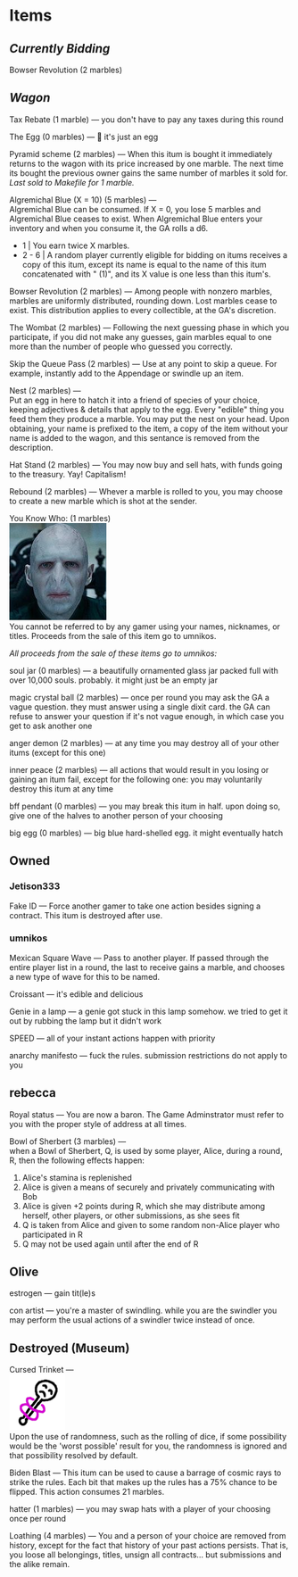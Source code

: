 # Items

## *Currently Bidding*

Bowser Revolution (2 marbles)

## *Wagon*

Tax Rebate (1 marble) — you don't have to pay any taxes during this round

The Egg (0 marbles) — 🥚 it's just an egg

Pyramid scheme (2 marbles) — When this itum is bought it immediately returns to the wagon with its price increased by one marble. The next time its bought the previous owner gains the same number of marbles it sold for.  *Last sold to Makefile for 1 marble.*

Algremichal Blue (X = 10) (5 marbles) —  
Algremichal Blue can be consumed.
If X = 0, you lose 5 marbles and Algremichal Blue ceases to exist.
When Algremichal Blue enters your inventory and when you consume it, the GA rolls a d6.
* 1 | You earn twice X marbles.
* 2 - 6 | A random player currently eligible for bidding on itums receives a copy of this itum, except its name is equal to the name of this itum concatenated with " (1)", and its X value is one less than this itum's.

Bowser Revolution (2 marbles) — Among people with nonzero marbles, marbles are uniformly distributed, rounding down.  Lost marbles cease to exist.  This distribution applies to every collectible, at the GA's discretion.

The Wombat (2 marbles) — Following the next guessing phase in which you participate, if you did not make any guesses, gain marbles equal to one more than the number of people who guessed you correctly.

Skip the Queue Pass (2 marbles) — Use at any point to skip a queue.  For example, instantly add to the Appendage or swindle up an item.

Nest (2 marbles) —  
Put an egg in here to hatch it into a friend of species of your choice, keeping adjectives & details that apply to the egg.  Every "edible" thing you feed them they produce a marble.  You may put the nest on your head.
Upon obtaining, your name is prefixed to the item, a copy of the item without your name is added to the wagon, and this sentance is removed from the description.

Hat Stand (2 marbles) — You may now buy and sell hats, with funds going to the treasury. Yay! Capitalism!

Rebound (2 marbles) — Whever a marble is rolled to you, you may choose to create a new marble which is shot at the sender.

You Know Who: (1 marbles)  
![](img/voldemort.webp)  
You cannot be referred to by any gamer using your names, nicknames, or titles. Proceeds from the sale of this item go to umnikos.

*All proceeds from the sale of these items go to umnikos:*

soul jar  (0 marbles) — a beautifully ornamented glass jar packed full with over 10,000 souls. probably. it might just be an empty jar

magic crystal ball (2 marbles) — once per round you may ask the GA a vague question. they must answer using a single dixit card. the GA can refuse to answer your question if it's not vague enough, in which case you get to ask another one

anger demon (2 marbles) — at any time you may destroy all of your other itums (except for this one)

inner peace (2 marbles) — all actions that would result in you losing or gaining an itum fail, except for the following one: you may voluntarily destroy this itum at any time

bff pendant (0 marbles) — you may break this itum in half. upon doing so, give one of the halves to another person of your choosing

big egg (0 marbles) — big blue hard-shelled egg. it might eventually hatch

## Owned

### Jetison333

Fake ID — Force another gamer to take one action besides signing a contract.  This itum is destroyed after use.

### umnikos

Mexican Square Wave — Pass to another player. If passed through the entire player list in a round, the last to receive gains a marble, and chooses a new type of wave for this to be named.

Croissant — it's edible and delicious

Genie in a lamp — a genie got stuck in this lamp somehow. we tried to get it out by rubbing the lamp but it didn't work

SPEED — all of your instant actions happen with priority

anarchy manifesto — fuck the rules. submission restrictions do not apply to you

## rebecca

Royal status — You are now a baron. The Game Adminstrator must refer to you with the proper style of address at all times.

Bowl of Sherbert (3 marbles) —  
when a Bowl of Sherbert, Q, is used by some player, Alice, during a round, R, then the following effects happen:
1. Alice's stamina is replenished
2. Alice is given a means of securely and privately communicating with Bob
3. Alice is given +2 points during R, which she may distribute among herself, other players, or other submissions, as she sees fit
4. Q is taken from Alice and given to some random non-Alice player who participated in R
5. Q may not be used again until after the end of R

## Olive

estrogen — gain tit(le)s

con artist — you're a master of swindling. while you are the swindler you may perform the usual actions of a swindler twice instead of once.


## Destroyed (Museum)

Cursed Trinket —  
![](img/Cursed-trinket.png)  
Upon the use of randomness, such as the rolling of dice, if some possibility would be the 'worst possible' result for you, the randomness is ignored and that possibility resolved by default.

Biden Blast — This itum can be used to cause a barrage of cosmic rays to strike the rules. Each bit that makes up the rules has a 75% chance to be flipped. This action consumes 21 marbles.

hatter (1 marbles) — you may swap hats with a player of your choosing once per round

Loathing (4 marbles) — You and a person of your choice are removed from history, except for the fact that history of your past actions persists.  That is, you loose all belongings, titles, unsign all contracts… but submissions and the alike remain.
